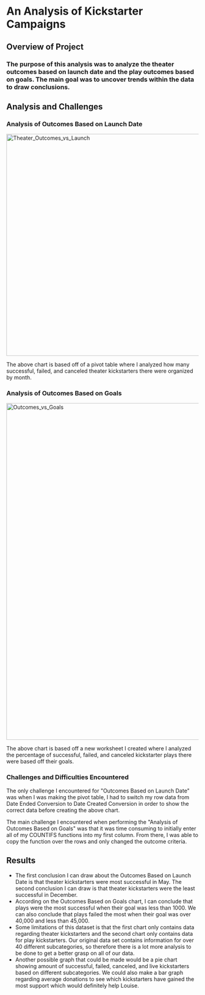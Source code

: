 # An Analysis of Kickstarter Campaigns
## Overview of Project
### The purpose of this analysis was to analyze the theater outcomes based on launch date and the play outcomes based on goals. The main goal was to uncover trends within the data to draw conclusions.
## Analysis and Challenges
### Analysis of Outcomes Based on Launch Date
<img width="582" alt="Theater_Outcomes_vs_Launch" src="https://user-images.githubusercontent.com/88108455/128639480-5a575bbb-5553-45e6-bfaf-4d22768f6c34.png">

The above chart is based off of a pivot table where I analyzed how many successful, failed, and canceled theater kickstarters there were organized by month.

### Analysis of Outcomes Based on Goals
<img width="883" alt="Outcomes_vs_Goals" src="https://user-images.githubusercontent.com/88108455/128639376-f9be9a02-acd3-465c-89d2-fa28f1446c6b.png">

The above chart is based off a new worksheet I created where I analyzed the percentage of successful, failed, and canceled kickstarter plays there were based off their goals.  

### Challenges and Difficulties Encountered

The only challenge I encountered for "Outcomes Based on Launch Date" was when I was making the pivot table, I had to switch my row data from Date Ended Conversion to Date Created Conversion in order to show the correct data before creating the above chart.

The main challenge I encountered when performing the "Analysis of Outcomes Based on Goals" was that it was time consuming to initially enter all of my COUNTIFS functions into my first column. From there, I was able to copy the function over the rows and only changed the outcome criteria.

## Results

- The first conclusion I can draw about the Outcomes Based on Launch Date is that theater kickstarters were most successful in May. The second conclusion I can draw is that theater kickstarters were the least successful in December.
- According on the Outcomes Based on Goals chart, I can conclude that plays were the most successful when their goal was less than 1000. We can also conclude that plays failed the most when their goal was over 40,000 and less than 45,000.
- Some limitations of this dataset is that the first chart only contains data regarding theater kickstarters and the second chart only contains data for play kickstarters. Our original data set contains information for over 40 different subcategories, so therefore there is a lot more analysis to be done to get a better grasp on all of our data. 
- Another possible graph that could be made would be a pie chart showing amount of successful, failed, canceled, and live kickstarters based on different subcategories. We could also make a bar graph regarding average donations to see which kickstarters have gained the most support which would definitely help Louise. 
